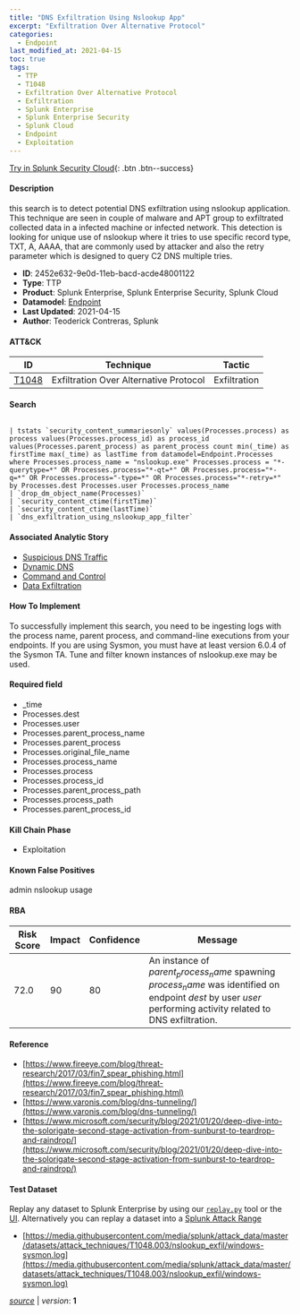 ```yaml
---
title: "DNS Exfiltration Using Nslookup App"
excerpt: "Exfiltration Over Alternative Protocol"
categories:
  - Endpoint
last_modified_at: 2021-04-15
toc: true
tags:
  - TTP
  - T1048
  - Exfiltration Over Alternative Protocol
  - Exfiltration
  - Splunk Enterprise
  - Splunk Enterprise Security
  - Splunk Cloud
  - Endpoint
  - Exploitation
---
```




[Try in Splunk Security Cloud](https://www.splunk.com/en_us/cyber-security.html){: .btn .btn--success}

#### Description

this search is to detect potential DNS exfiltration using nslookup application. This technique are seen in couple of malware and APT group to exfiltrated collected data in a infected machine or infected network. This detection is looking for unique use of nslookup where it tries to use specific record type, TXT, A, AAAA, that are commonly used by attacker and also the retry parameter which is designed to query C2 DNS multiple tries.

- **ID**: 2452e632-9e0d-11eb-bacd-acde48001122
- **Type**: TTP
- **Product**: Splunk Enterprise, Splunk Enterprise Security, Splunk Cloud
- **Datamodel**: [Endpoint](https://docs.splunk.com/Documentation/CIM/latest/User/Endpoint)
- **Last Updated**: 2021-04-15
- **Author**: Teoderick Contreras, Splunk


#### ATT&CK

| ID          | Technique   | Tactic       |
| ----------- | ----------- |--------------|
| [T1048](https://attack.mitre.org/techniques/T1048/) | Exfiltration Over Alternative Protocol | Exfiltration |


#### Search

```

| tstats `security_content_summariesonly` values(Processes.process) as process values(Processes.process_id) as process_id values(Processes.parent_process) as parent_process count min(_time) as firstTime max(_time) as lastTime from datamodel=Endpoint.Processes where Processes.process_name = "nslookup.exe" Processes.process = "*-querytype=*" OR Processes.process="*-qt=*" OR Processes.process="*-q=*" OR Processes.process="-type=*" OR Processes.process="*-retry=*" by Processes.dest Processes.user Processes.process_name  
| `drop_dm_object_name(Processes)` 
| `security_content_ctime(firstTime)` 
| `security_content_ctime(lastTime)` 
| `dns_exfiltration_using_nslookup_app_filter`
```

#### Associated Analytic Story
* [Suspicious DNS Traffic](/stories/suspicious_dns_traffic)
* [Dynamic DNS](/stories/dynamic_dns)
* [Command and Control](/stories/command_and_control)
* [Data Exfiltration](/stories/data_exfiltration)


#### How To Implement
To successfully implement this search, you need to be ingesting logs with the process name, parent process, and command-line executions from your endpoints. If you are using Sysmon, you must have at least version 6.0.4 of the Sysmon TA. Tune and filter known instances of nslookup.exe may be used.

#### Required field
* _time
* Processes.dest
* Processes.user
* Processes.parent_process_name
* Processes.parent_process
* Processes.original_file_name
* Processes.process_name
* Processes.process
* Processes.process_id
* Processes.parent_process_path
* Processes.process_path
* Processes.parent_process_id


#### Kill Chain Phase
* Exploitation


#### Known False Positives
admin nslookup usage



#### RBA

| Risk Score  | Impact      | Confidence   | Message      |
| ----------- | ----------- |--------------|--------------|
| 72.0 | 90 | 80 | An instance of $parent_process_name$ spawning $process_name$ was identified on endpoint $dest$ by user $user$ performing activity related to DNS exfiltration. |



#### Reference

* [https://www.fireeye.com/blog/threat-research/2017/03/fin7_spear_phishing.html](https://www.fireeye.com/blog/threat-research/2017/03/fin7_spear_phishing.html)
* [https://www.varonis.com/blog/dns-tunneling/](https://www.varonis.com/blog/dns-tunneling/)
* [https://www.microsoft.com/security/blog/2021/01/20/deep-dive-into-the-solorigate-second-stage-activation-from-sunburst-to-teardrop-and-raindrop/](https://www.microsoft.com/security/blog/2021/01/20/deep-dive-into-the-solorigate-second-stage-activation-from-sunburst-to-teardrop-and-raindrop/)



#### Test Dataset
Replay any dataset to Splunk Enterprise by using our [`replay.py`](https://github.com/splunk/attack_data#using-replaypy) tool or the [UI](https://github.com/splunk/attack_data#using-ui).
Alternatively you can replay a dataset into a [Splunk Attack Range](https://github.com/splunk/attack_range#replay-dumps-into-attack-range-splunk-server)

* [https://media.githubusercontent.com/media/splunk/attack_data/master/datasets/attack_techniques/T1048.003/nslookup_exfil/windows-sysmon.log](https://media.githubusercontent.com/media/splunk/attack_data/master/datasets/attack_techniques/T1048.003/nslookup_exfil/windows-sysmon.log)



[*source*](https://github.com/splunk/security_content/tree/develop/detections/endpoint/dns_exfiltration_using_nslookup_app.yml) \| *version*: **1**